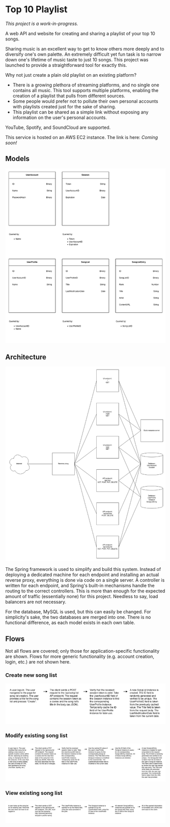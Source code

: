 # Top 10 Playlist

*This project is a work-in-progress.*

A web API and website for creating and sharing a playlist of your top 10 songs.

Sharing music is an excellent way to get to know others more deeply and to
diversify one's own palette. An extremely difficult yet fun task is to narrow
down one's lifetime of music taste to just 10 songs. This project was launched
to provide a straightforward tool for exactly this.

Why not just create a plain old playlist on an existing platform?

- There is a growing plethora of streaming platforms, and no single one contains
all music. This tool supports multiple platforms, enabling the creation of a
playlist that pulls from different sources.
- Some people would prefer not to pollute their own personal accounts with
playlists created just for the sake of sharing.
- This playlist can be shared as a simple link without exposing any information
on the user's personal accounts.

YouTube, Spotify, and SoundCloud are supported.

This service is hosted on an AWS EC2 instance. The link is here: *Coming soon!*

## Models

![Models](/readme_assets/models.png)

## Architecture

![Architecture](/readme_assets/architecture.png)

The Spring framework is used to simplify and build this system. Instead of
deploying a dedicated machine for each endpoint and installing an actual reverse
proxy, everything is done via code on a single server. A controller is written
for each endpoint, and Spring's built-in mechanisms handle the routing to the
correct controllers. This is more than enough for the expected amount of traffic
(essentially none) for this project. Needless to say, load balancers are not
necessary.

For the database, MySQL is used, but this can easily be changed. For
simplicity's sake, the two databases are merged into one. There is no functional
difference, as each model exists in each own table.

## Flows

Not all flows are covered; only those for application-specific functionality
are shown. Flows for more generic functionality (e.g. account creation, login,
etc.) are not shown here.

### Create new song list

![Flow: Create new song list](/readme_assets/flow_create_song_list.png)

### Modify existing song list

![Flow: Modify existing song list](/readme_assets/flow_modify_song_list.png)

### View existing song list

![Flow: View existing song list](/readme_assets/flow_view_song_list.png)
